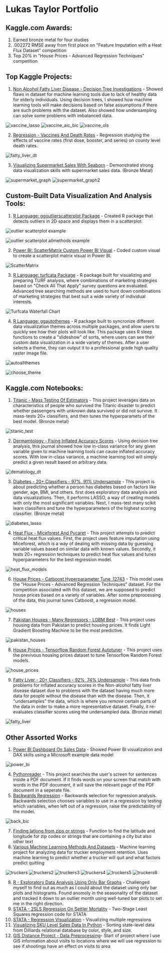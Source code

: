 # Lukas Taylor Portfolio

## Kaggle.com Awards:
1) Earned bronze metal for four studies
2) .002272 RMSE away from first place on "Feature Imputation with a Heat Flux Dataset" competition
3) Top 20% in "House Prices - Advanced Regression Techniques" competition

## Top Kaggle Projects:
1) [Non Alcohol Fatty Liver Disease - Decision Tree Investigations](https://www.kaggle.com/code/lukastaylor2/fatty-liver-decision-tree-investigations) - Showed flaws in dataset for machine learning tools due to lack of healthy data for elderly individuals. Using decision trees, I showed how machine learning tools will make decisions based on false assumptions if there are such problems with the dataset. Also showed how undersampling can solve some problems with imbalanced data.

![vaccine_lasso](images/vaccine_lasso.png?raw=true)
![vaccine_aic_bic](images/vaccine_aic_bic.png?raw=true)
![vaccine_ols](images/vaccine_ols.png?raw=true)
   
2) [Regression - Vaccines And Death Rates](https://www.kaggle.com/lukastaylor2/vaccine-and-county-death-rates) - Regression studying the effects of vaccine rates (first dose, booster, and series) on county level death rates.

![fatty_liver_dt](images/dermatology_dt.png?raw=true)

3) [Visualizing Supermarket Sales With Seaborn](https://www.kaggle.com/code/lukastaylor2/visualizing-supermarket-sales-with-seaborn) - Demonstrated strong data visualization skills with supermarket sales data. (Bronze Metal)

![supermarket_graph](images/supermarket.png?raw=true)
![supermarket_graph2](images/supermarket2.png?raw=true)


## Custom-Built Data Visualization And Analysis Tools:

1) [R Language: ggoutlierscatterplot Package](https://github.com/lukastay/ggoutlierscatterplot) - Created R package that detects outliers in 2D space and displays them in a scatterplot.

![outlier scatterplot example](https://github.com/lukastay/ggoutlierscatterplot/blob/main/plotexample.tiff?raw=true)

![outlier scatterplot allmethods example](https://github.com/lukastay/ggoutlierscatterplot/blob/main/plotexample.allmethods.tiff?raw=true)
  
2) [Power BI: ScatterMatrix Custom Power BI Visual](https://github.com/lukastay/PowerBI-ScatterMatrix) - Coded custom visual to create a scatterplot matrix visual in Power BI.

![ScatterMatrix](https://i.imgur.com/acDeRMs.png)

3) [R Language: turfcata Package](https://github.com/lukastay/turfcata/tree/master) - R package built for visualizing and preparing TURF analysis, where combinations of marketing strategies based on "Check All That Apply" survey questions are evaluated. Advanced tree searching methods are used to hunt down combinations of marketing strategies that best suit a wide variety of individual interests.

![Turfcata Waterfall Chart](waterfall.png) 

4) [R Language: ggautothemes](https://github.com/lukastay/ggautothemes/blob/master/README.md) - R package built to syncronize different data visualization themes across multiple packages, and allow users to quickly see how their plots will look like. This package uses R sleep functions to create a "slideshow" of sorts, where users can see their custom data visualization in a wide variety of themes. After a user selects a theme, they can output it to a professional grade high quality raster image file.

![autoallthemes](https://github.com/lukastay/ggautothemes/blob/master/photos/showcase.gif?raw=true)

![choose_theme](https://github.com/lukastay/ggautothemes/blob/master/photos/ggautothemes_exported_graph.tiff?raw=true)

## Kaggle.com Notebooks:

1) [Titanic - Mass Testing Of Estimators](https://www.kaggle.com/code/lukastaylor2/titanic-mass-testing-of-estimators-v2) - This project leverages data on characteristics of people who survived the Titanic disaster to predict whether passengers with unknown data survived or did not survive. It mass-tests 20+ classifiers, and then tunes the hyperparamets of the best model. (Bronze metal)

![titanic_test](https://github.com/lukastay/Lukas-Taylor-Repository/blob/main/images/titanic_class_test.png?raw=true)
   
2) [ Dermamtology - Fixing Inflated Accuracy Scores](https://www.kaggle.com/code/lukastaylor2/dermamtology-fixing-inflated-accuracy-scores) - Using decision tree analysis, this journal showed how low in-class variance for any given variable given to machine learning tools can cause inflated accuracy scores. With low in-class variance, a machine learning tool will simply predict a given result based on arbitrary data.

![dematology_dt](https://github.com/lukastay/Lukas-Taylor-Repository/blob/main/images/dermatology_dt.png?raw=true)
   
3) [Diabetes - 20+ Classifiers - 97%, 91% Undersample](https://www.kaggle.com/code/lukastaylor2/diabetes-20-classifiers-97-91-undrsmpl) - This project is about predicting whether a person has diabetes based on factors like gender, age, BMI, and others. first does exploratory data analysis and data visualizations. Then, it performs LASSO, a way of creating models with only the most significant variables. Next, I mass-test many scikit learn classifiers and tune the hyperparameters of the highest scoring classifier. (Bronze metal)

![diabetes_lasso](https://github.com/lukastay/Lukas-Taylor-Repository/blob/main/images/diabetes_lasso.png?raw=true)


4) [ Heat Flux - Miceforest And Pycaret](https://www.kaggle.com/code/lukastaylor2/heat-flux-miceforest-and-pycaret) - This project attempts to predict critical heat flux values. First, the project uses feature imputation using Miceforest, which is a way of dealing with missing data by guessing variable values based on similar data with known values. Secondly, it tests 20+ regression techniques to predict heat flux values and tunes hyperparameters for the best regression model.

![heat_flux_models](images/heat_flux_models.png?raw=true)

6) [House Prices - Catboost Hyperparameter Tune .12743](https://www.kaggle.com/code/lukastaylor2/house-prices-catboost-hyperparameter-tune-12743) - This model uses the "House Prices - Advanced Regression Techniques" dataset. For the competition associated with this dataset, we are supposed to predict house prices based on a variety of variables. After some preprocessing of the data, this journal tunes Catboost, a regression model.

![houses](images/house_prices.png?raw=true)

7) [Pakistan Houses - Many Regressors - LGBM Best](https://www.kaggle.com/code/lukastaylor2/pakistan-houses-many-regressors-lgbm-best) - This project uses housing data from Pakistan to predict housing prices. It finds Light Gradient Boosting Machine to be the most predictive.

![pakistan_houses](images/pakistan_houses.png?raw=true)
  
8) [House Prices - Tensorflow Random Forest Autotuner](https://www.kaggle.com/code/lukastaylor2/house-prices-tensorflow-random-forest-autotuner) - This project uses the previvous housing prices dataset to tune Tensorflow Random Forest models.

![house_prices](images/house_prices_tf.png?raw=true)
  
9) [Fatty Liver - 20+ Classifiers - 92%, 74% Undersample](https://www.kaggle.com/code/lukastaylor2/fatty-liver-20-classifiers-92-74-undrsmpl) - This data finds problems for inflated accuracy scores in the Non-alcohol fatty liver disease dataset due to problems with the dataset having much more data for people without the disease than with the disease. Then, it "undersamples" the data, which is where you remove certain parts of the data in order to make a more representative dataset. Finally, it re-evaluates classifier scores using the undersampled data. (Bronze metal)

![fatty_liver](images/fatty_liver.png?raw=true)


## Other Assorted Works
1) [Power BI Dashboard On Sales Data](https://github.com/lukastay/Lukas-Taylor-Repository/blob/main/Example%20Power%20BI%20Dashboard.pdf) - Showed Power BI visualization and DAX skills using a Microsoft example data model

![power_bi](https://github.com/lukastay/Lukas-Taylor-Repository/blob/main/images/power_bi_ex.png?raw=true)

   
4) [Pythonreader](https://github.com/lukastay/Lukas-Taylor-Repository/blob/main/pythonreader.py) - This project searches the user's screen for sentences inside a PDF document. If it finds words on your screen that match with words in the PDF document, it will save the relevant page of the PDF document in a seperate file.
5) [ Backwards Regression](https://www.kaggle.com/lukastaylor2/backwards-regression) - Backwards selection for regression analysis. Backwards selection chooses variables to use in a regression by testing which variables, when left out of a regression, raise the predictability of the model.

![back_bic](images/backwards_bic.png?raw=true)

7) [ Finding latlong from zips or strings](https://github.com/lukastay/Lukas-Taylor-Repository/blob/main/Finding%20latlong%20from%20zips%20or%20strings%20with%20locations%20in%20middle) - Function to find the latitude and longitude for zip codes or strings that are containing a city but also other text
8) [Various Machine Learning Methods And Datasets](https://www.kaggle.com/lukastaylor2/machine-learning-methods-across-datasets) - Machine learning project for analyzing data for trucker employment retention. Uses machine learning to predict whether a trucker will quit and what factors predict quitting

![truckers](images/truckers.png?raw=true)
![truckers2](images/trucker_logit.png?raw=true)
![truckers3](images/trucker_default.png?raw=true)
![truckers4](images/trucker_default_chance.png?raw=true)
![truckers5](images/truckers_cm.png?raw=true)
![truckers6](images/truckers_features.png?raw=true)

8) [R - Exploratory Data Analysis Using Only Bar Graphs](https://github.com/lukastay/Lukas-Taylor-Repository/blob/main/R%20-%20Visualization%20Final.qmd) - Challenged myself to find out as much as I could about the dataset using only bar plots and histograms. Found anomoly in the seasonality of the dataset and tracked it down to an outlier month using well-tuned bar plots to set me in the right direction.
9) [STATA - 2SLS Regression On Settler Mortality](https://github.com/lukastay/Lukas-Taylor-Repository/blob/main/STATA%20-%202SLS%20Regression.do) - Two-Stage Least Squares regression code for STATA
10) [STATA - Regression Visualization](https://github.com/lukastay/Lukas-Taylor-Repository/blob/main/STATA%20-%20Regression%20Visualization.do) - Visualizing multiple regressions
11) [Visualizing SKU Level Sales Data In Python](https://github.com/lukastay/Lukas-Taylor-Repository/blob/main/Sorting%20Sales%20By%20Style%20and%20Color.ipynb) - Sorting state-level data from Dilliards relational database by color, style, and size. 
12) [GIS Distance Project - Data Preprocessing](https://github.com/lukastay/Lukas-Taylor-Repository/blob/main/GIS%20Distance%20Project%20-%20Data%20Preprocessing.ipynb)- Start of project where I use GIS information about visits to locations where we will use regression to see if shootings have an effect on visits to area
